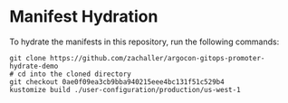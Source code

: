# Manifest Hydration

To hydrate the manifests in this repository, run the following commands:

```shell
git clone https://github.com/zachaller/argocon-gitops-promoter-hydrate-demo
# cd into the cloned directory
git checkout 0ae0f09ea3cb9bba940215eee4bc131f51c529b4
kustomize build ./user-configuration/production/us-west-1
```
